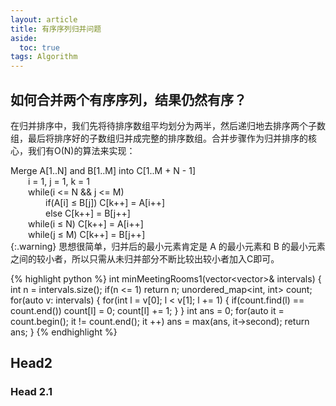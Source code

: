 ```yaml
---
layout: article
title: 有序序列归并问题
aside:
  toc: true
tags: Algorithm
---
```


## 如何合并两个有序序列，结果仍然有序？
在归并排序中，我们先将待排序数组平均划分为两半，然后递归地去排序两个子数组，最后将排序好的子数组归并成完整的排序数组。合并步骤作为归并排序的核心，我们有O(N)的算法来实现：

Merge A[1..N] and B[1..M] into C[1..M + N - 1]<br>
&emsp;&emsp;i = 1, j = 1, k = 1<br>
&emsp;&emsp;while(i <= N && j <= M)<br>
&emsp;&emsp;&emsp;&emsp;if(A[i] ≤ B[j]) C[k++] = A[i++] <br>
&emsp;&emsp;&emsp;&emsp;else C[k++] = B[j++]<br>
&emsp;&emsp;while(i ≤ N) C[k++] = A[i++]<br>
&emsp;&emsp;while(j ≤ M) C[k++] = B[j++]<br>
{:.warning}
思想很简单，归并后的最小元素肯定是 A 的最小元素和 B 的最小元素之间的较小者，所以只需从未归并部分不断比较出较小者加入C即可。

{% highlight python %}
    int minMeetingRooms1(vector<vector<int>>& intervals) {
        int n = intervals.size();
        if(n <= 1) return n;
        unordered_map<int, int> count;
        for(auto v: intervals)
        {
            for(int l = v[0]; l < v[1]; l += 1)
            {
                if(count.find(l) == count.end())
                    count[l] = 0;
                count[l] += 1;
            }
        }
        int ans = 0;
        for(auto it = count.begin(); it != count.end(); it ++)
            ans = max(ans, it->second);
        return ans;
    }
{% endhighlight %}

## Head2
### Head 2.1
